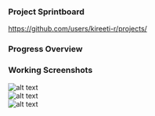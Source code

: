 ### Project Sprintboard
https://github.com/users/kireeti-r/projects/

### Progress Overview

### Working Screenshots

![alt text](https://drive.google.com/uc?id=1RYqkK5gW5rQjCHN4FE4ojN44Q-It_zUe)
<br/>
![alt text](https://drive.google.com/uc?id=1cm-EG38qc_faG8qRj2j_PRC27YHpYYqL)
<br/>
![alt text](https://drive.google.com/uc?id=1UwZcjATqB1TBYBq0imxB2TAVh8OGKq-t)
<br/>
